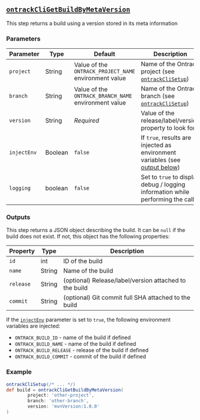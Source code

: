 ## [`ontrackCliGetBuildByMetaVersion`](ontrackCliGetBuildByMetaVersion.groovy)

This step returns a build using a version stored in its meta information

### Parameters

| Parameter   | Type    | Default                                               | Description                                                                             |
|-------------|---------|-------------------------------------------------------|-----------------------------------------------------------------------------------------|
| `project`   | String  | Value of the `ONTRACK_PROJECT_NAME` environment value | Name of the Ontrack project (see [`ontrackCliSetup`](ontrackCliSetup.md))               |
| `branch`    | String  | Value of the `ONTRACK_BRANCH_NAME` environment value  | Name of the Ontrack branch (see [`ontrackCliSetup`](ontrackCliSetup.md))                |
| `version`   | String  | _Required_                                            | Value of the release/label/version property to look for                                 |
| `injectEnv` | Boolean | `false`                                               | If `true`, results are injected as environment variables (see [output below](#outputs)) |
| `logging`   | boolean | `false`                                               | Set to `true` to display debug / logging information while performing the call.         |

### Outputs

This step returns a JSON object describing the build. It can be `null` if the build does not exist. If not, this object has the following properties:

| Property  | Type   | Description                                            |
|-----------|--------|--------------------------------------------------------|
| `id`      | int    | ID of the build                                        |
| `name`    | String | Name of the build                                      |
| `release` | String | (optional) Release/label/version attached to the build |
| `commit`  | String | (optional) Git commit full SHA attached to the build   |

If the [`injectEnv`](#parameters) parameter is set to `true`, the following environment variables are injected:

* `ONTRACK_BUILD_ID` - name of the build if defined
* `ONTRACK_BUILD_NAME` - name of the build if defined
* `ONTRACK_BUILD_RELEASE` - release of the build if defined
* `ONTRACK_BUILD_COMMIT` - commit of the build if defined

### Example

```groovy
ontrackCliSetup(/* ... */)
def build = ontrackCliGetBuildByMetaVersion(
        project: 'other-project',
        branch: 'other-branch',
        version: 'mvnVersion:1.0.0'
)
```
